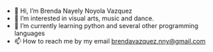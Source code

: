- 👋 Hi, I’m Brenda Nayely Noyola Vazquez
- 👀 I’m interested in visual arts, music and dance.
- 🌱 I’m currently learning python and several other programming languages
- 📫 How to reach me by my email brendavazquez.nny@gmail.com

<!---
Nayeuwu/Nayeuwu is a ✨ special ✨ repository because its `README.md` (this file) appears on your GitHub profile.
You can click the Preview link to take a look at your changes.
--->
